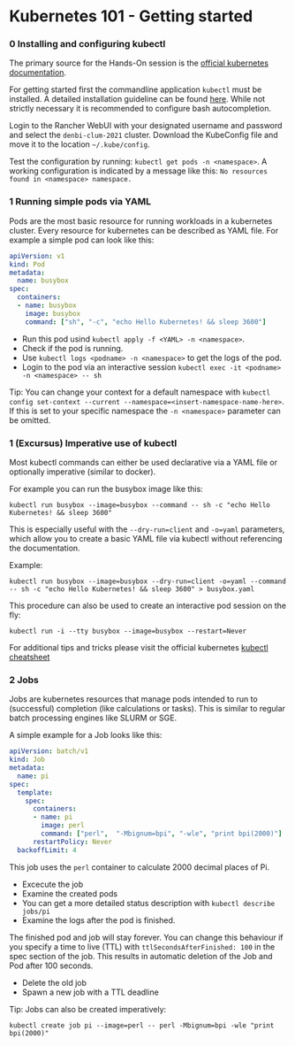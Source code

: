 # Kubernetes 101 - Getting started
 
### 0 Installing and configuring kubectl
 
The primary source for the Hands-On session is the [official kubernetes documentation](https://kubernetes.io/docs/home/). 
 
For getting started first the commandline application `kubectl` must be installed. A detailed installation guideline can be found [here](https://kubernetes.io/docs/tasks/tools/). While not strictly necessary it is recommended to configure bash autocompletion.
 
Login to the Rancher WebUI with your designated username and password and select the `denbi-clum-2021` cluster. Download the KubeConfig file and move it to the location `~/.kube/config`.
 
Test the configuration by running: `kubectl get pods -n <namespace>`. 
A working configuration is indicated by a message like this: `No resources found in <namespace> namespace.`
 
### 1 Running simple pods via YAML
 
Pods are the most basic resource for running workloads in a kubernetes cluster.
Every resource for kubernetes can be described as YAML file. For example a simple pod can look like this:
 
```yaml
apiVersion: v1
kind: Pod
metadata:
  name: busybox
spec:
  containers:
  - name: busybox
    image: busybox
    command: ["sh", "-c", "echo Hello Kubernetes! && sleep 3600"]
```
 
- Run this pod usind `kubectl apply -f <YAML> -n <namespace>`.
- Check if the pod is running.
- Use `kubectl logs <podname> -n <namespace>` to get the logs of the pod.
- Login to the pod via an interactive session `kubectl exec -it <podname> -n <namespace> -- sh`

Tip: You can change your context for a default namespace with `kubectl config set-context --current --namespace=<insert-namespace-name-here>`. If this is set to your specific namespace the `-n <namespace>` parameter can be omitted.

### 1 (Excursus) Imperative use of kubectl

Most kubectl commands can either be used declarative via a YAML file or optionally imperative (similar to docker).

For example you can run the busybox image like this:

`kubectl run busybox --image=busybox --command -- sh -c "echo Hello Kubernetes! && sleep 3600"`

This is especially useful with the `--dry-run=client` and `-o=yaml` parameters, which allow you to create a basic YAML file via kubectl without referencing the documentation.

Example: 

`kubectl run busybox --image=busybox --dry-run=client -o=yaml --command -- sh -c "echo Hello Kubernetes! && sleep 3600" > busybox.yaml`

This procedure can also be used to create an interactive pod session on the fly:

`kubectl run -i --tty busybox --image=busybox --restart=Never`


For additional tips and tricks please visit the official kubernetes [kubectl cheatsheet](https://kubernetes.io/docs/reference/kubectl/cheatsheet/)

### 2 Jobs

Jobs are kubernetes resources that manage pods intended to run to (successful) completion (like calculations or tasks). This is similar to regular batch processing engines like SLURM or SGE.

A simple example for a Job looks like this:

```yaml
apiVersion: batch/v1
kind: Job
metadata:
  name: pi
spec:
  template:
    spec:
      containers:
      - name: pi
        image: perl
        command: ["perl",  "-Mbignum=bpi", "-wle", "print bpi(2000)"]
      restartPolicy: Never
  backoffLimit: 4
```

This job uses the `perl` container to calculate 2000 decimal places of Pi.

- Excecute the job
- Examine the created pods
- You can get a more detailed status description with `kubectl describe jobs/pi`
- Examine the logs after the pod is finished.

The finished pod and job will stay forever. You can change this behaviour if you specify a time to live (TTL) with `ttlSecondsAfterFinished: 100` in the spec section of the job. This results in automatic deletion of the Job and Pod after 100 seconds.

- Delete the old job
- Spawn a new job with a TTL deadline

Tip: Jobs can also be created imperatively:

`kubectl create job pi --image=perl -- perl -Mbignum=bpi -wle "print bpi(2000)"`


 
 
 
